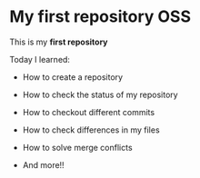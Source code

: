 # My first repository OSS

This is my **first repository**

Today I learned:

* How to create a repository
* How to check the status of my repository
* How to checkout different commits
* How to check differences in my files
* How to solve merge conflicts


* And more!!
